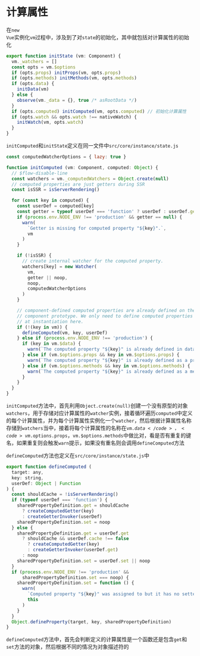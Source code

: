 # 计算属性
在<code>new Vue</code>实例化<code>vm</code>过程中，涉及到了对<code>state</code>的初始化，其中就包括对计算属性的初始化
```js
export function initState (vm: Component) {
  vm._watchers = []
  const opts = vm.$options
  if (opts.props) initProps(vm, opts.props)
  if (opts.methods) initMethods(vm, opts.methods)
  if (opts.data) {
    initData(vm)
  } else {
    observe(vm._data = {}, true /* asRootData */)
  }
  if (opts.computed) initComputed(vm, opts.computed) // 初始化计算属性
  if (opts.watch && opts.watch !== nativeWatch) {
    initWatch(vm, opts.watch)
  }
}
```
<code>initComputed</code>和<code>initState</code>定义在同一文件中<code>src/core/instance/state.js</code>
```js
const computedWatcherOptions = { lazy: true }

function initComputed (vm: Component, computed: Object) {
  // $flow-disable-line
  const watchers = vm._computedWatchers = Object.create(null)
  // computed properties are just getters during SSR
  const isSSR = isServerRendering()

  for (const key in computed) {
    const userDef = computed[key]
    const getter = typeof userDef === 'function' ? userDef : userDef.get
    if (process.env.NODE_ENV !== 'production' && getter == null) {
      warn(
        `Getter is missing for computed property "${key}".`,
        vm
      )
    }

    if (!isSSR) {
      // create internal watcher for the computed property.
      watchers[key] = new Watcher(
        vm,
        getter || noop,
        noop,
        computedWatcherOptions
      )
    }

    // component-defined computed properties are already defined on the
    // component prototype. We only need to define computed properties defined
    // at instantiation here.
    if (!(key in vm)) {
      defineComputed(vm, key, userDef)
    } else if (process.env.NODE_ENV !== 'production') {
      if (key in vm.$data) {
        warn(`The computed property "${key}" is already defined in data.`, vm)
      } else if (vm.$options.props && key in vm.$options.props) {
        warn(`The computed property "${key}" is already defined as a prop.`, vm)
      } else if (vm.$options.methods && key in vm.$options.methods) {
        warn(`The computed property "${key}" is already defined as a method.`, vm)
      }
    }
  }
}
```
<code>initComputed</code>方法中，首先利用<code>Object.create(null)</code>创建一个没有原型的对象<code>watchers</code>，用于存储对应计算属性的<code>watcher</code>实例，接着循环遍历<code>computed</code>中定义的每个计算属性，并为每个计算属性实例化一个<code>watcher</code>，然后根据计算属性名称存储到<code>watchers</code>当中，接着将每个计算属性的名称在<code>vm.$data</code>，<code>vm.$options.props</code>，<code>vm.$options.methods</code>中做比对，看是否有重复的键名，如果重复则会触发<code>warn</code>提示，如果没有重名则会调用<code>defineComputed</code>方法

<code>defineComputed</code>方法也定义在<code>src/core/instance/state.js</code>中
```js
export function defineComputed (
  target: any,
  key: string,
  userDef: Object | Function
) {
  const shouldCache = !isServerRendering()
  if (typeof userDef === 'function') {
    sharedPropertyDefinition.get = shouldCache
      ? createComputedGetter(key)
      : createGetterInvoker(userDef)
    sharedPropertyDefinition.set = noop
  } else {
    sharedPropertyDefinition.get = userDef.get
      ? shouldCache && userDef.cache !== false
        ? createComputedGetter(key)
        : createGetterInvoker(userDef.get)
      : noop
    sharedPropertyDefinition.set = userDef.set || noop
  }
  if (process.env.NODE_ENV !== 'production' &&
      sharedPropertyDefinition.set === noop) {
    sharedPropertyDefinition.set = function () {
      warn(
        `Computed property "${key}" was assigned to but it has no setter.`,
        this
      )
    }
  }
  Object.defineProperty(target, key, sharedPropertyDefinition)
}
```
<code>defineComputed</code>方法中，首先会判断定义的计算属性是一个函数还是包含<code>get</code>和<code>set</code>方法的对象，然后根据不同的情况为对象描述符的<code></code>